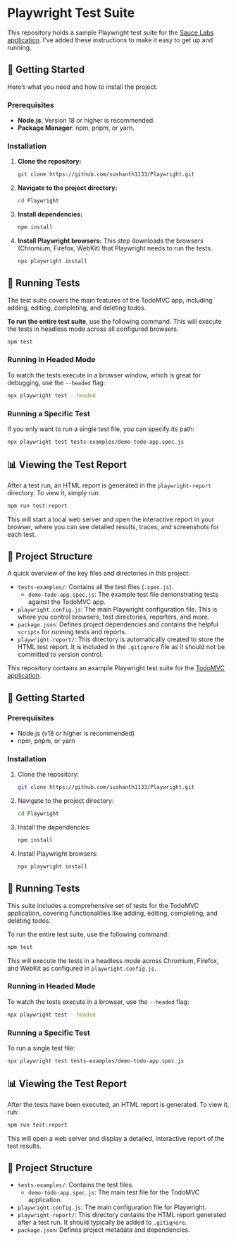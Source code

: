# Playwright Test Suite

This repository holds a sample Playwright test suite for the [Sauce Labs application](https://www.saucedemo.com/). I've added these instructions to make it easy to get up and running.

## 🚀 Getting Started

Here’s what you need and how to install the project.

### Prerequisites

*   **Node.js**: Version 18 or higher is recommended.
*   **Package Manager**: npm, pnpm, or yarn.

### Installation

1.  **Clone the repository:**
    ```bash
    git clone https://github.com/sushanth1133/Playwright.git
    ```
2.  **Navigate to the project directory:**
    ```bash
    cd Playwright
    ```
3.  **Install dependencies:**
    ```bash
    npm install
    ```
4.  **Install Playwright browsers:**
    This step downloads the browsers (Chromium, Firefox, WebKit) that Playwright needs to run the tests.
    ```bash
    npx playwright install
    ```

## 🧪 Running Tests

The test suite covers the main features of the TodoMVC app, including adding, editing, completing, and deleting todos.

**To run the entire test suite**, use the following command. This will execute the tests in headless mode across all configured browsers.
```bash
npm test
```

### Running in Headed Mode

To watch the tests execute in a browser window, which is great for debugging, use the `--headed` flag:
```bash
npx playwright test --headed
```

### Running a Specific Test

If you only want to run a single test file, you can specify its path:
```bash
npx playwright test tests-examples/demo-todo-app.spec.js
```

## 📊 Viewing the Test Report

After a test run, an HTML report is generated in the `playwright-report` directory. To view it, simply run:
```bash
npm run test:report
```
This will start a local web server and open the interactive report in your browser, where you can see detailed results, traces, and screenshots for each test.

## 📂 Project Structure

A quick overview of the key files and directories in this project:

-   `tests-examples/`: Contains all the test files (`.spec.js`).
    -   `demo-todo-app.spec.js`: The example test file demonstrating tests against the TodoMVC app.
-   `playwright.config.js`: The main Playwright configuration file. This is where you control browsers, test directories, reporters, and more.
-   `package.json`: Defines project dependencies and contains the helpful `scripts` for running tests and reports.
-   `playwright-report/`: This directory is automatically created to store the HTML test report. It is included in the `.gitignore` file as it should not be committed to version control.

This repository contains an example Playwright test suite for the [TodoMVC application](https://demo.playwright.dev/todomvc).

## 🚀 Getting Started

### Prerequisites

- Node.js (v18 or higher is recommended)
- npm, pnpm, or yarn

### Installation

1.  Clone the repository:
    ```bash
    git clone https://github.com/sushanth1133/Playwright.git
    ```
2.  Navigate to the project directory:
    ```bash
    cd Playwright
    ```
3.  Install the dependencies:
    ```bash
    npm install
    ```
4.  Install Playwright browsers:
    ```bash
    npx playwright install
    ```

## 🧪 Running Tests

This suite includes a comprehensive set of tests for the TodoMVC application, covering functionalities like adding, editing, completing, and deleting todos.

To run the entire test suite, use the following command:

```bash
npm test
```

This will execute the tests in a headless mode across Chromium, Firefox, and WebKit as configured in `playwright.config.js`.

### Running in Headed Mode

To watch the tests execute in a browser, use the `--headed` flag:

```bash
npx playwright test --headed
```

### Running a Specific Test

To run a single test file:

```bash
npx playwright test tests-examples/demo-todo-app.spec.js
```

## 📊 Viewing the Test Report

After the tests have been executed, an HTML report is generated. To view it, run:

```bash
npm run test:report
```

This will open a web server and display a detailed, interactive report of the test results.

## 📂 Project Structure

-   `tests-examples/`: Contains the test files.
    -   `demo-todo-app.spec.js`: The main test file for the TodoMVC application.
-   `playwright.config.js`: The main configuration file for Playwright.
-   `playwright-report/`: This directory contains the HTML report generated after a test run. It should typically be added to `.gitignore`.
-   `package.json`: Defines project metadata and dependencies.